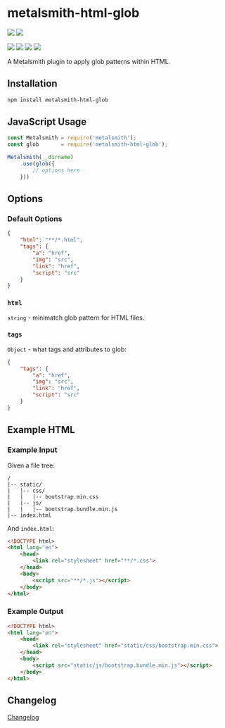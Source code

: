 # metalsmith-html-glob

[![](https://badgen.net/npm/v/metalsmith-html-glob?icon=npm)](https://www.npmjs.com/package/metalsmith-html-glob)
[![](https://badgen.net/npm/dw/metalsmith-html-glob?icon=npm)](https://www.npmjs.com/package/metalsmith-html-glob)

[![](https://badgen.net/badge/emmercm/metalsmith-html-glob/purple?icon=github)](https://github.com/emmercm/metalsmith-html-glob)
[![](https://badgen.net/circleci/github/emmercm/metalsmith-html-glob/master?icon=circleci)](https://github.com/emmercm/metalsmith-html-glob/blob/master/.circleci/config.yml)
[![](https://codecov.io/gh/emmercm/metalsmith-html-glob/branch/master/graph/badge.svg)](https://codecov.io/gh/emmercm/metalsmith-html-glob)
[![](https://badgen.net/github/license/emmercm/metalsmith-html-glob?color=grey)](https://github.com/emmercm/metalsmith-html-glob/blob/master/LICENSE)

A Metalsmith plugin to apply glob patterns within HTML.

## Installation

```bash
npm install metalsmith-html-glob
```

## JavaScript Usage

```javascript
const Metalsmith = require('metalsmith');
const glob       = require('metalsmith-html-glob');

Metalsmith(__dirname)
    .use(glob({
        // options here
    }))
```

## Options

### Default Options

```json
{
    "html": "**/*.html",
    "tags": {
        "a": "href",
        "img": "src",
        "link": "href",
        "script": "src"
    }
}
```

### `html`

`string` - minimatch glob pattern for HTML files.

### `tags`

`Object` - what tags and attributes to glob:

```json
{
    "tags": {
        "a": "href",
        "img": "src",
        "link": "href",
        "script": "src"
    }
}
```

## Example HTML

### Example Input

Given a file tree:

```
/
|-- static/
|   |-- css/
|   |   |-- bootstrap.min.css
|   |-- js/
|   |   |-- bootstrap.bundle.min.js
|-- index.html
```

And `index.html`:

```html
<!DOCTYPE html>
<html lang="en">
    <head>
        <link rel="stylesheet" href="**/*.css">
    </head>
    <body>
        <script src="**/*.js"></script>
    </body>
</html>
```

### Example Output

```html
<!DOCTYPE html>
<html lang="en">
    <head>
        <link rel="stylesheet" href="static/css/bootstrap.min.css">
    </head>
    <body>
        <script src="static/js/bootstrap.bundle.min.js"></script>
    </body>
</html>
```

## Changelog

[Changelog](./CHANGELOG.md)

